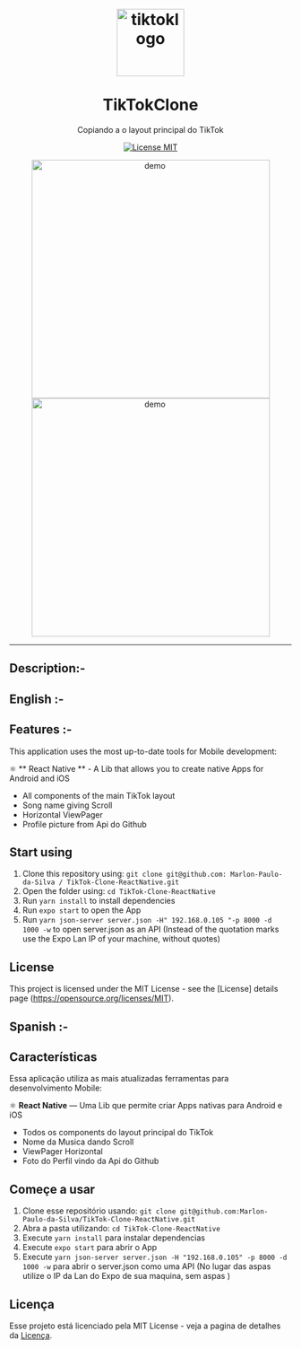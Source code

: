 <h1 align="center">
<br>
  <img src="https://github.com/Marlon-Paulo-da-Silva/TikTok-Clone-ReactNative/blob/master/assets/tiktoklogo.png" alt="tiktoklogo" width="120">
<br>
<br>
TikTokClone
</h1>

<p align="center">Copiando a o layout principal do TikTok</p>

<p align="center">
  <a href="https://opensource.org/licenses/MIT">
    <img src="https://img.shields.io/badge/License-MIT-blue.svg" alt="License MIT">
  </a>
</p>

<div align="center">
  <img align="center" src="https://github.com/Marlon-Paulo-da-Silva/TikTok-Clone-ReactNative/blob/master/tiktok.gif" alt="demo" height="425">
  <img align="center" src="https://github.com/Marlon-Paulo-da-Silva/TikTok-Clone-ReactNative/blob/master/tiktokfeed.gif" alt="demo" height="425">

</div>

<hr />

## Description:-

## English :-

## Features :-

This application uses the most up-to-date tools for Mobile development:

⚛️ ** React Native ** - A Lib that allows you to create native Apps for Android and iOS

- All components of the main TikTok layout
- Song name giving Scroll
- Horizontal ViewPager
- Profile picture from Api do Github

## Start using

1. Clone this repository using: `git clone git@github.com: Marlon-Paulo-da-Silva / TikTok-Clone-ReactNative.git`
2. Open the folder using: `cd TikTok-Clone-ReactNative` <br />
3. Run `yarn install` to install dependencies <br />
4. Run `expo start` to open the App
5. Run `yarn json-server server.json -H" 192.168.0.105 "-p 8000 -d 1000 -w` to open server.json as an API (Instead of the quotation marks use the Expo Lan IP of your machine, without quotes)

## License

This project is licensed under the MIT License - see the [License] details page (https://opensource.org/licenses/MIT).

## Spanish :-

## Características

Essa aplicação utiliza as mais atualizadas ferramentas para desenvolvimento Mobile:

⚛️ **React Native** — Uma Lib que permite criar Apps nativas para Android e iOS

- Todos os components do layout principal do TikTok
- Nome da Musica dando Scroll
- ViewPager Horizontal
- Foto do Perfil vindo da Api do Github

## Começe a usar

1. Clone esse repositório usando: `git clone git@github.com:Marlon-Paulo-da-Silva/TikTok-Clone-ReactNative.git`
2. Abra a pasta utilizando: `cd TikTok-Clone-ReactNative`<br />
3. Execute `yarn install` para instalar dependencias<br />
4. Execute `expo start` para abrir o App
5. Execute `yarn json-server server.json -H "192.168.0.105" -p 8000 -d 1000 -w` para abrir o server.json como uma API (No lugar das aspas utilize o IP da Lan do Expo de sua maquina, sem aspas )

## Licença

Esse projeto está licenciado pela MIT License - veja a pagina de detalhes da [Licença](https://opensource.org/licenses/MIT).

